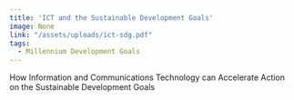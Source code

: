 ```yaml
---
title: 'ICT and the Sustainable Development Goals'
image: None
link: "/assets/uploads/ict-sdg.pdf"
tags:
  - Millennium Development Goals
---
```


How Information and Communications Technology can Accelerate Action on the Sustainable Development Goals
